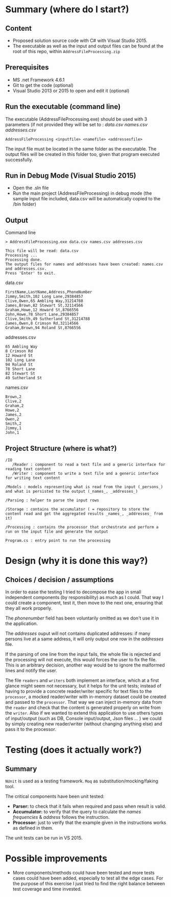 # Summary (where do I start?)

## Content

* Proposed solution source code with C# with Visual Studio 2015.
* The executable as well as the input and output files can be found at the root of this repo, within `AddressFileProcessing.zip`  	

## Prerequisites

* MS .net Framework 4.6.1
* Git to get the code (optional)
* Visual Studio 2013 or 2015 to open and edit it (optional)

## Run the executable (command line)

The executable (AddressFileProcessing.exe) should be used with 3 parameters (if not provided they will be set to : _data.csv_ _names.csv_ _addresses.csv_ 

```
AddressFileProcessing <inputfile> <namefile> <addressesfile>
```

The input file must be located in the same folder as the executable. The output files will be created in this folder too, given that program executed successfully.

## Run in Debug Mode (Visual Studio 2015)

* Open the .sln file
* Run the main project (AddressFileProcessing) in debug mode (the sample input file included, data.csv will be automatically copied to the /bin folder)

## Output

Command line
```
> AddressFileProcessing.exe data.csv names.csv addresses.csv

This file will be read: data.csv
Processing ...
Processing done.
The output files for names and addresses have been created: names.csv and addresses.csv.
Press 'Enter' to exit.
```

data.csv
```
FirstName,LastName,Address,PhoneNumber
Jimmy,Smith,102 Long Lane,29384857
Clive,Owen,65 Ambling Way,31214788
James,Brown,82 Stewart St,32114566
Graham,Howe,12 Howard St,8766556
John,Howe,78 Short Lane,29384857
Clive,Smith,49 Sutherland St,31214788
James,Owen,8 Crimson Rd,32114566
Graham,Brown,94 Roland St,8766556
```

addresses.csv
```
65 Ambling Way
8 Crimson Rd
12 Howard St
102 Long Lane
94 Roland St
78 Short Lane
82 Stewart St
49 Sutherland St
```

names.csv
```
Brown,2
Clive,2
Graham,2
Howe,2
James,2
Owen,2
Smith,2
Jimmy,1
John,1
```

## Project Structure (where is what?)
```
/IO
   /Reader : component to read a text file and a generic interface for reading text content
   /Writer : component to write a text file and a generic interface for writing text content

/Models : models representing what is read from the input (_persons_) and what is persisted to the output (_names_, _addresses_) 

/Parsing : helper to parse the input rows
  
/Storage : contains the accumulator ( = repository to store the content read and get the aggregated results _names_, _addresses_ from it)

/Processing : contains the processor that orchestrate and perform a run on the input file and generate the output

Program.cs : entry point to run the processing
```

# Design (why it is done this way?)

## Choices / decision / assumptions

In order to ease the testing I tried to decompose the app in small independent components (by responsibility) as much as I could. 
That way I could create a component, test it, then move to the next one, ensuring that they all work properly.

The _phonenumber_ field has been voluntarily omitted as we don't use it in the application.

The _addresses_ ouput will not contains duplicated addresses: if many persons live at a same address, it will only output one row in the _addresses_ file.

If the parsing of one line from the input fails, the whole file is rejected and the processing will not execute, this would forces the user to fix the file. This is an arbitrary decision, another way would be to ignore the malformed lines and notify the user.

The file `readers` and `writers` both implement an interface, which at a first glance might seem not necessary, but it
helps for the unit tests; instead of having to provide a concrete reader/writer specific for text files to the `processor`, a mocked reader/writer 
with in-memory dataset could be created and passed to the `processor`. That way we can inject in-memory data from the `reader` and 
check that the content is generated properly on write from the `writer`. Also if we wanted to extend this application to use others 
types of input/output (such as DB, Console input/output, Json files ... ) we could by simply creating new reader/writer (without changing anything else) and pass it to the processor.

# Testing (does it actually work?)

## Summary

`NUnit` is used as a testing framework. 
`Moq` as substitution/mocking/faking tool.

The critical components have been unit tested:

* **Parser:** to check that it fails when required and pass when result is valid.
* **Accumulator:** to verify that the query to calculate the _names frequencies_ & _address_ follows the instruction.
* **Processor:** just to verify that the example given in the instructions works as defined in them.

The unit tests can be run in VS 2015.

# Possible improvements

* More components/methods could have been tested and more tests cases could have been added, especially to test all the edge cases. For the purpose of this exercise I just tried to find the right balance between test coverage and time invested.